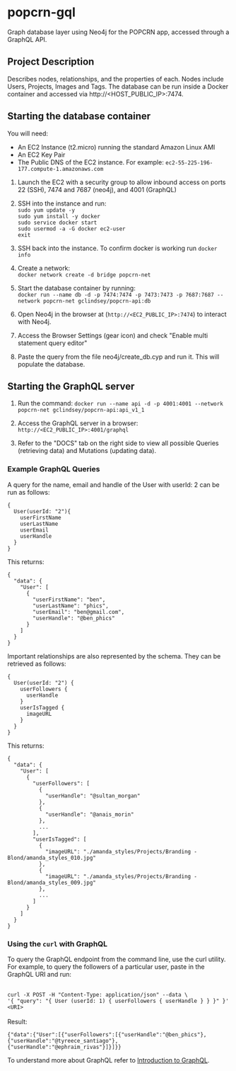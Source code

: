 # popcrn-gql
Graph database layer using Neo4j for the POPCRN app, accessed through a GraphQL API.

## Project Description
Describes nodes, relationships, and the properties of each. Nodes include Users, Projects, Images and Tags. The database can be run inside a Docker container and accessed via http://<HOST_PUBLIC_IP>:7474.

## Starting the database container

You will need:
* An EC2 Instance (t2.micro) running the standard Amazon Linux AMI
* An EC2 Key Pair
* The Public DNS of the EC2 instance. For example: ```ec2-55-225-196-177.compute-1.amazonaws.com```

1. Launch the EC2 with a security group to allow inbound access on ports 22 (SSH), 7474 and 7687 (neo4j), and 4001 (GraphQL)

2. SSH into the instance and run:<br>
   ```sudo yum update -y```<br>
   ```sudo yum install -y docker```<br>
   ```sudo service docker start```<br>
   ```sudo usermod -a -G docker ec2-user```<br>
   ```exit```

3. SSH back into the instance. To confirm docker is working run ```docker info```

4. Create a network:<br> ```docker network create -d bridge popcrn-net```
   
5. Start the database container by running:<br>
   ```docker run --name db -d -p 7474:7474 -p 7473:7473 -p 7687:7687 --network popcrn-net gclindsey/popcrn-api:db```

6. Open Neo4j in the browser at (`http://<EC2_PUBLIC_IP>:7474`) to interact with Neo4j.

7. Access the Browser Settings (gear icon) and check "Enable multi statement query editor"

8. Paste the query from the file neo4j/create_db.cyp and run it. This will populate the database.


## Starting the GraphQL server
   
1. Run the command:
   ```docker run --name api -d -p 4001:4001 --network popcrn-net gclindsey/popcrn-api:api_v1_1```

2. Access the GraphQL server in a browser:<br>
   `http://<EC2_PUBLIC_IP>:4001/graphql`

3. Refer to the "DOCS" tab on the right side to view all possible Queries (retrieving data) and Mutations (updating data). 

### Example GraphQL Queries
A query for the name, email and handle of the User with userId: 2 can be run as follows:
```
{
  User(userId: "2"){
    userFirstName
    userLastName
    userEmail
    userHandle
  }
}
```
This returns:
```
{
  "data": {
    "User": [
      {
        "userFirstName": "ben",
        "userLastName": "phics",
        "userEmail": "ben@gmail.com",
        "userHandle": "@ben_phics"
      }
    ]
  }
}
```
Important relationships are also represented by the schema. They can be retrieved as follows:
```
{
  User(userId: "2") {
    userFollowers {
      userHandle
    }
    userIsTagged {
      imageURL
    }
  }
}

```
This returns:
```
{
  "data": {
    "User": [
      {
        "userFollowers": [
          {
            "userHandle": "@sultan_morgan"
          },
          {
            "userHandle": "@anais_morin"
          },
          ...
        ],
        "userIsTagged": [
          {
            "imageURL": "./amanda_styles/Projects/Branding - Blond/amanda_styles_010.jpg"
          },
          {
            "imageURL": "./amanda_styles/Projects/Branding - Blond/amanda_styles_009.jpg"
          },
          ...
        ]
      }
    ]
  }
}
```
### Using the `curl` with GraphQL
To query the GraphQL endpoint from the command line, use the curl utility. For example, to query the followers of a particular user, paste in the GraphQL URI and run:

<br>```curl -X POST -H "Content-Type: application/json" --data \```<br>
```'{ "query": "{ User (userId: 1) { userFollowers { userHandle } } }" }' <URI>```
<br><br>Result:

```{"data":{"User":[{"userFollowers":[{"userHandle":"@ben_phics"},{"userHandle":"@tyreece_santiago"},{"userHandle":"@ephraim_rivas"}]}]}}```
<br>

To understand more about GraphQL refer to [Introduction to GraphQL](https://graphql.org/learn/).